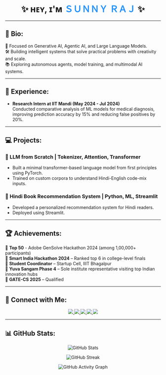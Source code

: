 <h1 align="center">
  ✨ ʜᴇʏ, ɪ'ᴍ <span style="color: #1E90FF;">ＳＵＮＮＹ ＲＡＪ</span> ✨
</h1>


---

## 🌟 Bio:
🎯 Focused on Generative AI, Agentic AI, and Large Language Models.  
🛠️ Building intelligent systems that solve practical problems with creativity and scale.  
📚 Exploring autonomous agents, model training, and multimodal AI systems.

---

## 🚀 Experience:
- **Research Intern at IIT Mandi (May 2024 - Jul 2024)**  
  Conducted comparative analysis of ML models for medical diagnosis, improving prediction accuracy by 15% and reducing false positives by 20%.

---

## 💻 Projects:
### 🔹 **LLM from Scratch** | Tokenizer, Attention, Transformer  
- Built a minimal transformer-based language model from first principles using PyTorch.  
- Trained on custom corpora to understand Hindi-English code-mix inputs.

### 🔹 **Hindi Book Recommendation System** | Python, ML, Streamlit  
- Developed a personalized recommendation system for Hindi readers.  
- Deployed using Streamlit.

---

## 🏆 Achievements:
🏅 **Top 50** - Adobe GenSolve Hackathon 2024 (among 1,00,000+ participants)  
🏅 **Smart India Hackathon 2024** – Ranked top 6 in college-level finals  
🏅 **Student Coordinator** – Startup Cell, IIIT Bhagalpur  
🏅 **Yuva Sangam Phase 4** – Sole institute representative visiting top Indian innovation hubs  
🏅 **GATE-CS 2025** – Qualified

---

## 🔗 Connect with Me:
<p align="center">
    <a href="https://www.linkedin.com/in/sunny-raj-8313b2258/">
      <img src="https://img.shields.io/badge/LinkedIn-FF9933?style=for-the-badge&logo=linkedin&logoColor=white">
    </a>
    <a href="https://leetcode.com/u/sunnyrajendraraj/">
      <img src="https://img.shields.io/badge/LeetCode-000080?style=for-the-badge&logo=leetCode&logoColor=white">
    </a>
    <a href="https://codeforces.com/profile/sunnyrajendraraj">
      <img src="https://img.shields.io/badge/CodeForces-FFFFFF?style=for-the-badge&logo=codeforces&logoColor=black">
    </a>
    <a href="https://www.codechef.com/users/sunnyraj15">
      <img src="https://img.shields.io/badge/CodeChef-00A300?style=for-the-badge&logo=codechef&logoColor=white">
    </a>
    <a href="https://github.com/sunnyrajendraraj">
      <img src="https://img.shields.io/badge/GitHub-FFFFFF?style=for-the-badge&logo=github&logoColor=black">
    </a>
</p>

---

## 📊 GitHub Stats:

<p align="center">
  <img src="https://github-readme-stats.vercel.app/api?username=sunnyrajendraraj&show_icons=true&theme=light&hide_border=true" alt="GitHub Stats">
</p>

<p align="center">
  <img src="https://streak-stats.demolab.com?user=sunnyrajendraraj&theme=light&hide_border=true" alt="GitHub Streak">
</p>

<p align="center">
  <img src="https://github-readme-activity-graph.vercel.app/graph?username=sunnyrajendraraj&theme=light&hide_border=true" alt="GitHub Activity Graph">
</p>
